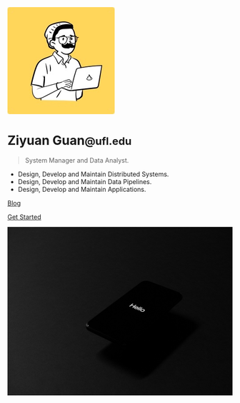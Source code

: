 ![](/assets/logo.jpg)

# Ziyuan Guan<small>@ufl.edu</small>
> System Manager and Data Analyst.

* Design, Develop and Maintain Distributed Systems.
* Design, Develop and Maintain Data Pipelines.
* Design, Develop and Maintain Applications.

[Blog](https://ziyuanguan.home.blog/)

[Get Started](README.md) 

![background](/assets/background.jpeg)